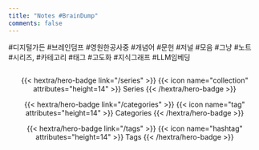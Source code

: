 ```yaml
---
title: "Notes #BrainDump"
comments: false
---
```


<p class="hx-mb-12 hx-text-center hx-text-lg hx-text-gray-500 dark:hx-text-gray-400">
#디지털가든 #브레인덤프 #영원한공사중 #개념어 #문헌 #저널 #모음 #그냥 #노트
<br>
#시리즈, #카테고리 #태그 #고도화 #지식그래프 #LLM임베딩 </p>

<!--more-->

<div class="c4w-badges" style="text-align: center; margin-top: 2em;">

<!-- {{< hextra/hero-badge link="https://emacs.ch/@junghanacs" >}} -->
<!--   {{< icon name="mastodon" attributes="height=14" >}} -->
<!--   <span>Mastodon</span> -->
<!-- {{< /hextra/hero-badge >}} -->

<!-- {{< hextra/hero-badge link="https://twitter.com/junghanacs" >}} -->
<!--   {{< icon name="x-twitter" attributes="height=14" >}} -->
<!--   <span>Twitter</span> -->
<!-- {{< /hextra/hero-badge >}} -->

<!-- {{< hextra/hero-badge link="https://www.linkedin.com/in/junghanacs/" >}} -->
<!--   {{< icon name="linkedin" attributes="height=14" >}} -->
<!--   <span>LinkedIn</span> -->
<!-- {{< /hextra/hero-badge >}} -->

{{< hextra/hero-badge link="/series" >}}
  {{< icon name="collection" attributes="height=14" >}}
  <span>Series</span>
{{< /hextra/hero-badge >}}

{{< hextra/hero-badge link="/categories" >}}
  {{< icon name="tag" attributes="height=14" >}}
  <span>Categories</span>
{{< /hextra/hero-badge >}}

{{< hextra/hero-badge link="/tags" >}}
  {{< icon name="hashtag" attributes="height=14" >}}
  <span>Tags</span>
{{< /hextra/hero-badge >}}

<!-- {{< hextra/hero-badge link="index.xml" >}} -->
<!--   {{< icon name="rss" attributes="height=14" >}} -->
<!--   <span>RSS</span> -->
<!-- {{< /hextra/hero-badge >}} -->

</div>

